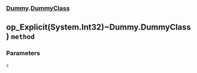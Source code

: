 ### [Dummy](./Dummy.md 'Dummy').[DummyClass](./Dummy-DummyClass.md 'Dummy.DummyClass')
## op_Explicit(System.Int32)~Dummy.DummyClass) `method`

### Parameters

<a name='Dummy-DummyClass-op_Explicit(System-Int32)~Dummy-DummyClass)-c'></a>
`c`
>

